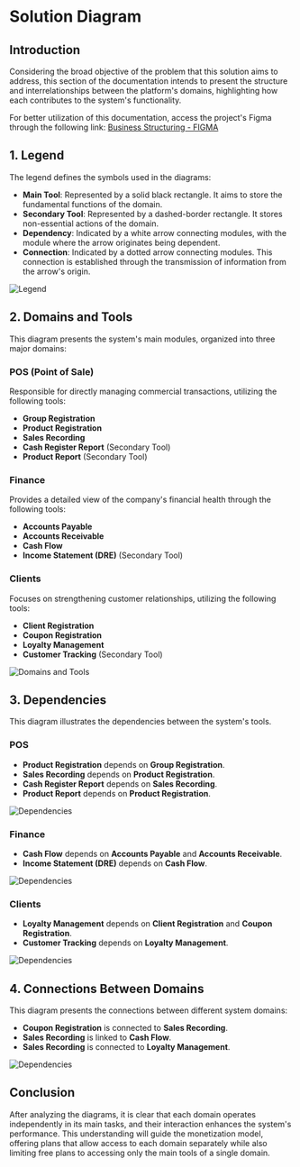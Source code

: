 # Solution Diagram

## Introduction
Considering the broad objective of the problem that this solution aims to address, this section of the documentation intends to present the structure and interrelationships between the platform's domains, highlighting how each contributes to the system's functionality.

For better utilization of this documentation, access the project's Figma through the following link: [Business Structuring - FIGMA](https://www.figma.com/design/dnBqepKRepi4wqaEI2k5nA/Negócio?node-id=8-4&p=f&t=XdYzO5pRCfeSlNEh-0)

## 1. Legend
The legend defines the symbols used in the diagrams:

- **Main Tool**: Represented by a solid black rectangle. It aims to store the fundamental functions of the domain.
- **Secondary Tool**: Represented by a dashed-border rectangle. It stores non-essential actions of the domain.
- **Dependency**: Indicated by a white arrow connecting modules, with the module where the arrow originates being dependent.
- **Connection**: Indicated by a dotted arrow connecting modules. This connection is established through the transmission of information from the arrow's origin.

![Legend](../../documentation/static/img/diagrama_solucoes/Legenda.png)

## 2. Domains and Tools
This diagram presents the system's main modules, organized into three major domains:

### **POS (Point of Sale)**
Responsible for directly managing commercial transactions, utilizing the following tools:
- **Group Registration**
- **Product Registration**
- **Sales Recording**
- **Cash Register Report** (Secondary Tool)
- **Product Report** (Secondary Tool)

### **Finance**
Provides a detailed view of the company's financial health through the following tools:
- **Accounts Payable**
- **Accounts Receivable**
- **Cash Flow**
- **Income Statement (DRE)** (Secondary Tool)

### **Clients**
Focuses on strengthening customer relationships, utilizing the following tools:
- **Client Registration**
- **Coupon Registration**
- **Loyalty Management**
- **Customer Tracking** (Secondary Tool)

![Domains and Tools](../../documentation/static/img/diagrama_solucoes/Diagrama%20de%20Soluções%20-%20Domínios%20e%20Ferramentas.png)

## 3. Dependencies
This diagram illustrates the dependencies between the system's tools.

### **POS**
- **Product Registration** depends on **Group Registration**.
- **Sales Recording** depends on **Product Registration**.
- **Cash Register Report** depends on **Sales Recording**.
- **Product Report** depends on **Product Registration**.

![Dependencies](../../documentation/static/img/diagrama_solucoes/Diagrama%20de%20Soluções%20-%20Depêndecias%20_%20PDV.png)

### **Finance**
- **Cash Flow** depends on **Accounts Payable** and **Accounts Receivable**.
- **Income Statement (DRE)** depends on **Cash Flow**.

![Dependencies](../../documentation/static/img/diagrama_solucoes/Diagrama%20de%20Soluções%20-%20Depêndecias%20_%20Finanças.png)

### **Clients**
- **Loyalty Management** depends on **Client Registration** and **Coupon Registration**.
- **Customer Tracking** depends on **Loyalty Management**.

![Dependencies](../../documentation/static/img/diagrama_solucoes/Diagrama%20de%20Soluções%20-%20Depêndecias%20_%20Clientes.png)

## 4. Connections Between Domains
This diagram presents the connections between different system domains:
- **Coupon Registration** is connected to **Sales Recording**.
- **Sales Recording** is linked to **Cash Flow**.
- **Sales Recording** is connected to **Loyalty Management**.

![Dependencies](../../documentation/static/img/diagrama_solucoes/Diagrama%20de%20Soluções%20-%20Conexões%20Entre%20Domínios.png)

## Conclusion

After analyzing the diagrams, it is clear that each domain operates independently in its main tasks, and their interaction enhances the system's performance. This understanding will guide the monetization model, offering plans that allow access to each domain separately while also limiting free plans to accessing only the main tools of a single domain.

